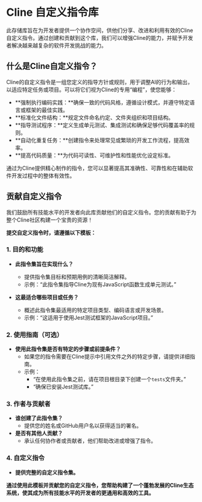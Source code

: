 # Cline 自定义指令库

此存储库旨在为开发者提供一个协作空间，供他们分享、改进和利用有效的Cline自定义指令。通过创建和贡献到这个库，我们可以增强Cline的能力，并赋予开发者解决越来越复杂的软件开发挑战的能力。

## 什么是Cline自定义指令？

Cline的自定义指令是一组您定义的指导方针或规则，用于调整AI的行为和输出，以适应特定任务或项目。可以将它们视为Cline的专用“编程”，使您能够：

-   **强制执行编码实践：**确保一致的代码风格，遵循设计模式，并遵守特定语言或框架的最佳实践。
-   **标准化文件结构：**规定文件命名约定、文件夹组织和项目结构。
-   **指导测试程序：**定义生成单元测试、集成测试和确保足够代码覆盖率的规则。
-   **自动化重复任务：**创建指令来处理常见或繁琐的开发工作流程，提高效率。
-   **提高代码质量：**为代码可读性、可维护性和性能优化设定标准。

通过为Cline提供精心制作的指令，您可以显著提高其准确性、可靠性和在辅助软件开发过程中的整体有效性。

## 贡献自定义指令

我们鼓励所有技能水平的开发者向此库贡献他们的自定义指令。您的贡献有助于为整个Cline社区构建一个宝贵的资源！

**提交自定义指令时，请遵循以下模板：**

### 1. 目的和功能

-   **此指令集旨在实现什么？**

    -   提供指令集目标和预期用例的清晰简洁解释。
    -   示例：“此指令集指导Cline为现有JavaScript函数生成单元测试。”

-   **这最适合哪些项目或任务？**
    -   概述此指令集最适用的特定项目类型、编码语言或开发场景。
    -   示例：“这适用于使用Jest测试框架的JavaScript项目。”

### 2. 使用指南（可选）

-   **使用此指令集是否有特定的步骤或前提条件？**
    -   如果您的指令需要在Cline提示中引用文件之外的特定步骤，请提供详细指南。
    -   示例：
        -   “在使用此指令集之前，请在项目根目录下创建一个`tests`文件夹。”
        -   “确保已安装Jest测试库。”

### 3. 作者与贡献者

-   **谁创建了此指令集？**
    -   提供您的姓名或GitHub用户名以获得适当的署名。
-   **是否有其他人贡献？**
    -   承认任何协作者或贡献者，他们帮助改进或增强了指令。

### 4. 自定义指令

-   **提供完整的自定义指令集。**

**通过使用此模板并贡献您的自定义指令，您帮助构建了一个蓬勃发展的Cline生态系统，使其成为所有技能水平的开发者的更通用和高效的工具。**